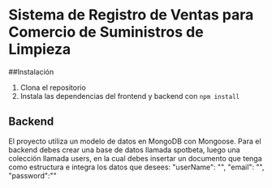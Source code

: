 # Sistema de Registro de Ventas para Comercio de Suministros de Limpieza

##Instalación
1. Clona el repositorio
2. Instala las dependencias del frontend y backend con `npm install`
## Backend
El proyecto utiliza un modelo de datos en MongoDB con Mongoose.
Para el backend debes crear una base de datos llamada spotbeta, luego una colección llamada users, en la cual debes insertar un documento que tenga como estructura e integra los datos que desees:
   "userName": "",
   "email": "",
   "password":""
